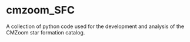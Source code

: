# cmzoom_SFC
A collection of python code used for the development and analysis of the CMZoom star formation catalog.
